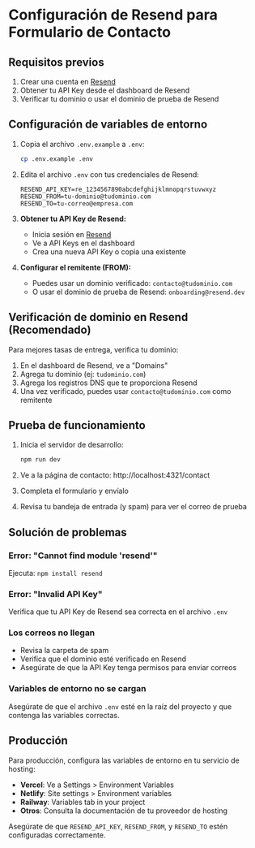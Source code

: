 # Configuración de Resend para Formulario de Contacto

## Requisitos previos

1. Crear una cuenta en [Resend](https://resend.com)
2. Obtener tu API Key desde el dashboard de Resend
3. Verificar tu dominio o usar el dominio de prueba de Resend

## Configuración de variables de entorno

1. Copia el archivo `.env.example` a `.env`:
   ```bash
   cp .env.example .env
   ```

2. Edita el archivo `.env` con tus credenciales de Resend:
   ```env
   RESEND_API_KEY=re_1234567890abcdefghijklmnopqrstuvwxyz
   RESEND_FROM=tu-dominio@tudominio.com
   RESEND_TO=tu-correo@empresa.com
   ```

3. **Obtener tu API Key de Resend:**
   - Inicia sesión en [Resend](https://resend.com)
   - Ve a API Keys en el dashboard
   - Crea una nueva API Key o copia una existente

4. **Configurar el remitente (FROM):**
   - Puedes usar un dominio verificado: `contacto@tudominio.com`
   - O usar el dominio de prueba de Resend: `onboarding@resend.dev`

## Verificación de dominio en Resend (Recomendado)

Para mejores tasas de entrega, verifica tu dominio:

1. En el dashboard de Resend, ve a "Domains"
2. Agrega tu dominio (ej: `tudominio.com`)
3. Agrega los registros DNS que te proporciona Resend
4. Una vez verificado, puedes usar `contacto@tudominio.com` como remitente

## Prueba de funcionamiento

1. Inicia el servidor de desarrollo:
   ```bash
   npm run dev
   ```

2. Ve a la página de contacto: http://localhost:4321/contact

3. Completa el formulario y envíalo

4. Revisa tu bandeja de entrada (y spam) para ver el correo de prueba

## Solución de problemas

### Error: "Cannot find module 'resend'"
Ejecuta: `npm install resend`

### Error: "Invalid API Key"
Verifica que tu API Key de Resend sea correcta en el archivo `.env`

### Los correos no llegan
- Revisa la carpeta de spam
- Verifica que el dominio esté verificado en Resend
- Asegúrate de que la API Key tenga permisos para enviar correos

### Variables de entorno no se cargan
Asegúrate de que el archivo `.env` esté en la raíz del proyecto y que contenga las variables correctas.

## Producción

Para producción, configura las variables de entorno en tu servicio de hosting:

- **Vercel**: Ve a Settings > Environment Variables
- **Netlify**: Site settings > Environment variables
- **Railway**: Variables tab in your project
- **Otros**: Consulta la documentación de tu proveedor de hosting

Asegúrate de que `RESEND_API_KEY`, `RESEND_FROM`, y `RESEND_TO` estén configuradas correctamente.
